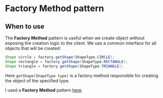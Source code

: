 # Factory Method pattern

## When to use
The **Factory Method** pattern is useful when we create object without exposing the creation logic to the client. We use a common interface for all objects that will be created:

```Java
Shape circle = factory.getShape(ShapeType.CIRCLE);
Shape rectangle = factory.getShape(ShapeType.RECTANGLE);
Shape triangle = factory.getShape(ShapeType.TRIANGLE);
```
Here `getShape(ShapeType type)` is a factory method responsible for creating the object of the specified type.

I used a **Factory Method** pattern [here](https://github.com/dim4o/copyright-tools/blob/master/src/main/java/com/coprtools/commands/CommandFactory.java).
